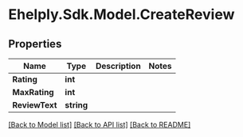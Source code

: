 # Ehelply.Sdk.Model.CreateReview

## Properties

Name | Type | Description | Notes
------------ | ------------- | ------------- | -------------
**Rating** | **int** |  | 
**MaxRating** | **int** |  | 
**ReviewText** | **string** |  | 

[[Back to Model list]](../README.md#documentation-for-models) [[Back to API list]](../README.md#documentation-for-api-endpoints) [[Back to README]](../README.md)

